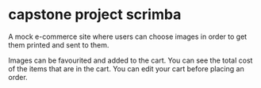 # capstone project scrimba

<p>A mock e-commerce site where users can choose images in order to get them printed and sent to them.</p> 
Images can be favourited and added to the cart.
You can see the total cost of the items that are in the cart.
You can edit your cart before placing an order.
